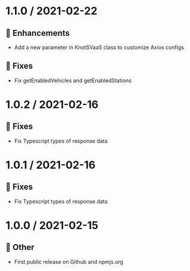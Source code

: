 # 1.1.0 / 2021-02-22

## :tada: Enhancements

* Add a new parameter in KnotSVaaS class to customize Axios configs

## :bug: Fixes

* Fix getEnabledVehicles and getEnabledStations

# 1.0.2 / 2021-02-16

## :bug: Fixes

* Fix Typescript types of response data

# 1.0.1 / 2021-02-16

## :bug: Fixes

* Fix Typescript types of response data

# 1.0.0 / 2021-02-15

## :nut_and_bolt: Other

* First public release on Github and npmjs.org
